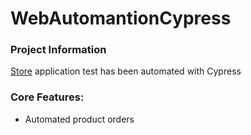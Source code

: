 # WebAutomantionCypress

### Project Information
[Store](http://opencart.abstracta.us/) application test has been automated with Cypress 

### Core Features:
* Automated product orders
